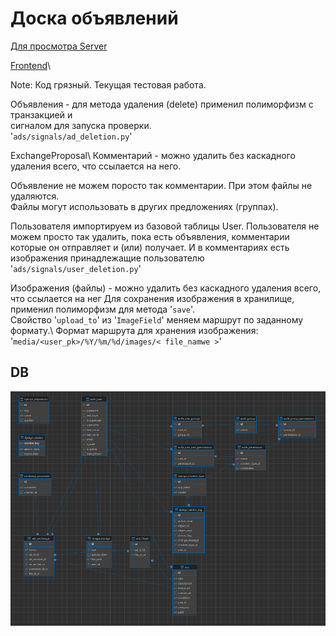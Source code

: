 # Доска объявлений

[Для просмотра Server](http://83.166.245.197/)

[Frontend](https://github.com/Tryd0g0lik/adboard_frotend)\

Note: Код грязный. Текущая тестовая работа.

Объявления - для метода удаления (delete) применил полиморфизм с транзакцией и \
сигналом для запуска проверки. \
'`ads/signals/ad_deletion.py`'

ExchangeProposal\ 
Комментарий - можно удалить без каскадного удаления всего, что ссылается на него.

Объявление не можем поросто так  комментарии. При этом файлы не удаляются. \
Файлы могут использовать в других предложениях (группах).

Пользователя импортируем из базовой таблицы User.
Пользователя не можем просто так удалить, пока есть объявления, комментарии \
которые он отправляет и (или) получает.
    И в комментариях есть изображения принадлежащие пользователю
'`ads/signals/user_deletion.py`'

Изображения (файлы) - можно удалить без каскадного удаления всего, что ссылается на нег
    Для сохранения изображения в хранилище, применил полиморфизм для метода '`save`'.\
    Свойство '`upload_to`' из '`ImageField`' меняем маршрут по заданному формату.\ 
Формат маршрута для хранения изображения: '`media/<user_pk>/%Y/%m/%d/images/< file_namwe >`' 

## DB
![db graph](./img/db_ads.png)

